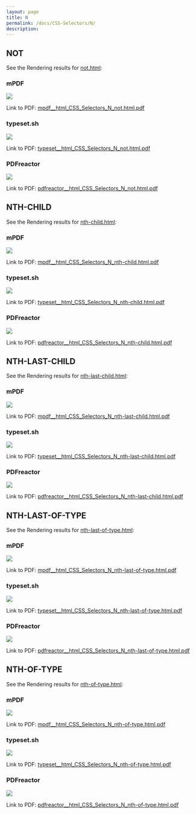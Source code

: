 ```yaml
---
layout: page
title: N
permalink: /docs/CSS-Selectors/N/
description: 
---
```




## NOT

See the Rendering results for [not.html](/html/CSS%20Selectors/N/not.html):

### mPDF
![](mpdf__html_CSS_Selectors_N_not.html.png) 

Link to PDF: [mpdf__html_CSS_Selectors_N_not.html.pdf](mpdf__html_CSS_Selectors_N_not.html.pdf)

### typeset.sh
![](typeset__html_CSS_Selectors_N_not.html.png) 

Link to PDF: [typeset__html_CSS_Selectors_N_not.html.pdf](typeset__html_CSS_Selectors_N_not.html.pdf)

### PDFreactor
![](pdfreactor__html_CSS_Selectors_N_not.html.png) 

Link to PDF: [pdfreactor__html_CSS_Selectors_N_not.html.pdf](pdfreactor__html_CSS_Selectors_N_not.html.pdf)

## NTH-CHILD

See the Rendering results for [nth-child.html](/html/CSS%20Selectors/N/nth-child.html):

### mPDF
![](mpdf__html_CSS_Selectors_N_nth-child.html.png) 

Link to PDF: [mpdf__html_CSS_Selectors_N_nth-child.html.pdf](mpdf__html_CSS_Selectors_N_nth-child.html.pdf)

### typeset.sh
![](typeset__html_CSS_Selectors_N_nth-child.html.png) 

Link to PDF: [typeset__html_CSS_Selectors_N_nth-child.html.pdf](typeset__html_CSS_Selectors_N_nth-child.html.pdf)

### PDFreactor
![](pdfreactor__html_CSS_Selectors_N_nth-child.html.png) 

Link to PDF: [pdfreactor__html_CSS_Selectors_N_nth-child.html.pdf](pdfreactor__html_CSS_Selectors_N_nth-child.html.pdf)

## NTH-LAST-CHILD

See the Rendering results for [nth-last-child.html](/html/CSS%20Selectors/N/nth-last-child.html):

### mPDF
![](mpdf__html_CSS_Selectors_N_nth-last-child.html.png) 

Link to PDF: [mpdf__html_CSS_Selectors_N_nth-last-child.html.pdf](mpdf__html_CSS_Selectors_N_nth-last-child.html.pdf)

### typeset.sh
![](typeset__html_CSS_Selectors_N_nth-last-child.html.png) 

Link to PDF: [typeset__html_CSS_Selectors_N_nth-last-child.html.pdf](typeset__html_CSS_Selectors_N_nth-last-child.html.pdf)

### PDFreactor
![](pdfreactor__html_CSS_Selectors_N_nth-last-child.html.png) 

Link to PDF: [pdfreactor__html_CSS_Selectors_N_nth-last-child.html.pdf](pdfreactor__html_CSS_Selectors_N_nth-last-child.html.pdf)

## NTH-LAST-OF-TYPE

See the Rendering results for [nth-last-of-type.html](/html/CSS%20Selectors/N/nth-last-of-type.html):

### mPDF
![](mpdf__html_CSS_Selectors_N_nth-last-of-type.html.png) 

Link to PDF: [mpdf__html_CSS_Selectors_N_nth-last-of-type.html.pdf](mpdf__html_CSS_Selectors_N_nth-last-of-type.html.pdf)

### typeset.sh
![](typeset__html_CSS_Selectors_N_nth-last-of-type.html.png) 

Link to PDF: [typeset__html_CSS_Selectors_N_nth-last-of-type.html.pdf](typeset__html_CSS_Selectors_N_nth-last-of-type.html.pdf)

### PDFreactor
![](pdfreactor__html_CSS_Selectors_N_nth-last-of-type.html.png) 

Link to PDF: [pdfreactor__html_CSS_Selectors_N_nth-last-of-type.html.pdf](pdfreactor__html_CSS_Selectors_N_nth-last-of-type.html.pdf)

## NTH-OF-TYPE

See the Rendering results for [nth-of-type.html](/html/CSS%20Selectors/N/nth-of-type.html):

### mPDF
![](mpdf__html_CSS_Selectors_N_nth-of-type.html.png) 

Link to PDF: [mpdf__html_CSS_Selectors_N_nth-of-type.html.pdf](mpdf__html_CSS_Selectors_N_nth-of-type.html.pdf)

### typeset.sh
![](typeset__html_CSS_Selectors_N_nth-of-type.html.png) 

Link to PDF: [typeset__html_CSS_Selectors_N_nth-of-type.html.pdf](typeset__html_CSS_Selectors_N_nth-of-type.html.pdf)

### PDFreactor
![](pdfreactor__html_CSS_Selectors_N_nth-of-type.html.png) 

Link to PDF: [pdfreactor__html_CSS_Selectors_N_nth-of-type.html.pdf](pdfreactor__html_CSS_Selectors_N_nth-of-type.html.pdf)


